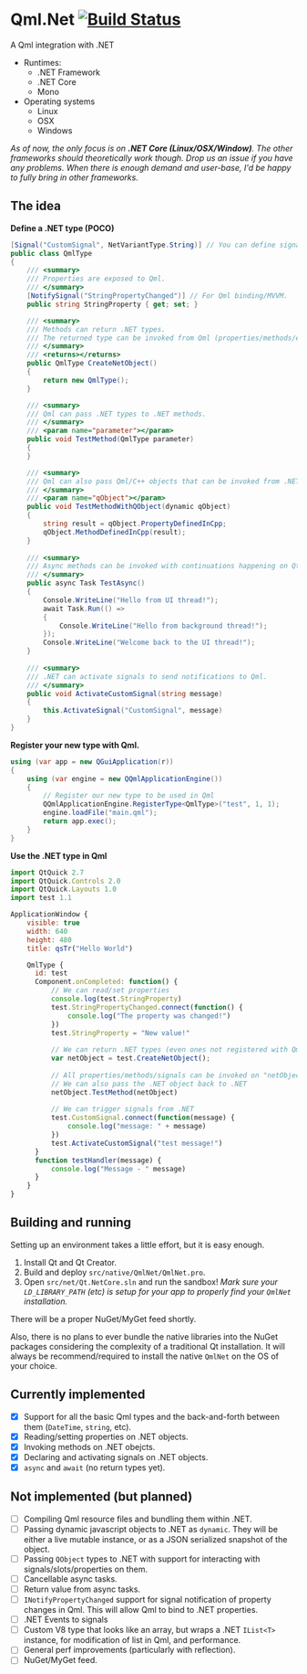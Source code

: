 # Qml.Net [![Build Status](https://travis-ci.com/pauldotknopf/net-core-qml.svg?branch=master)](https://travis-ci.com/pauldotknopf/net-core-qml)

A Qml integration with .NET

* Runtimes:
  * .NET Framework
  * .NET Core
  * Mono
* Operating systems
  * Linux
  * OSX
  * Windows

*As of now, the only focus is on **.NET Core (Linux/OSX/Window)**. The other frameworks should theoretically work though. Drop us an issue if you have any problems. When there is enough demand and user-base, I'd be happy to fully bring in other frameworks.*

## The idea

**Define a .NET type (POCO)**

```c#
[Signal("CustomSignal", NetVariantType.String)] // You can define signals that Qml can listen to.
public class QmlType
{
    /// <summary>
    /// Properties are exposed to Qml.
    /// </summary>
    [NotifySignal("StringPropertyChanged")] // For Qml binding/MVVM.
    public string StringProperty { get; set; }

    /// <summary>
    /// Methods can return .NET types.
    /// The returned type can be invoked from Qml (properties/methods/events/etc).
    /// </summary>
    /// <returns></returns>
    public QmlType CreateNetObject()
    {
        return new QmlType();
    }

    /// <summary>
    /// Qml can pass .NET types to .NET methods.
    /// </summary>
    /// <param name="parameter"></param>
    public void TestMethod(QmlType parameter)
    {
    }

    /// <summary>
    /// Qml can also pass Qml/C++ objects that can be invoked from .NET
    /// </summary>
    /// <param name="qObject"></param>
    public void TestMethodWithQObject(dynamic qObject)
    {
        string result = qObject.PropertyDefinedInCpp;
        qObject.MethodDefinedInCpp(result);
    }
    
    /// <summary>
    /// Async methods can be invoked with continuations happening on Qt's main thread.
    /// </summary>
    public async Task TestAsync()
    {
        Console.WriteLine("Hello from UI thread!");
        await Task.Run(() =>
        {
            Console.WriteLine("Hello from background thread!");
        });
        Console.WriteLine("Welcome back to the UI thread!");
    }
    
    /// <summary>
    /// .NET can activate signals to send notifications to Qml.
    /// </summary>
    public void ActivateCustomSignal(string message)
    {
        this.ActivateSignal("CustomSignal", message)
    }
}
```

**Register your new type with Qml.**

```c#
using (var app = new QGuiApplication(r))
{
    using (var engine = new QQmlApplicationEngine())
    {
        // Register our new type to be used in Qml
        QQmlApplicationEngine.RegisterType<QmlType>("test", 1, 1);
        engine.loadFile("main.qml");
        return app.exec();
    }
}
```

**Use the .NET type in Qml**

```js
import QtQuick 2.7
import QtQuick.Controls 2.0
import QtQuick.Layouts 1.0
import test 1.1

ApplicationWindow {
    visible: true
    width: 640
    height: 480
    title: qsTr("Hello World")

    QmlType {
      id: test
      Component.onCompleted: function() {
          // We can read/set properties
          console.log(test.StringProperty)
          test.StringPropertyChanged.connect(function() {
              console.log("The property was changed!")
          })
          test.StringProperty = "New value!"
          
          // We can return .NET types (even ones not registered with Qml).
          var netObject = test.CreateNetObject();
          
          // All properties/methods/signals can be invoked on "netObject"
          // We can also pass the .NET object back to .NET
          netObject.TestMethod(netObject)
          
          // We can trigger signals from .NET
          test.CustomSignal.connect(function(message) {
              console.log("message: " + message)
          })
          test.ActivateCustomSignal("test message!")
      }
      function testHandler(message) {
          console.log("Message - " message)
      }
    }
}
```

## Building and running

Setting up an environment takes a little effort, but it is easy enough.

1. Install Qt and Qt Creator.
2. Build and deploy ```src/native/QmlNet/QmlNet.pro```.
3. Open ```src/net/Qt.NetCore.sln``` and run the sandbox! *Mark sure your ```LD_LIBRARY_PATH``` (etc) is setup for your app to properly find your ```QmlNet``` installation.*

There will be a proper NuGet/MyGet feed shortly.

Also, there is no plans to ever bundle the native libraries into the NuGet packages considering the complexity of a traditional Qt installation. It will always be recommend/required to install the native ```QmlNet``` on the OS of your choice.

## Currently implemented

- [x] Support for all the basic Qml types and the back-and-forth between them (```DateTime```, ```string```, etc).
- [x] Reading/setting properties on .NET objects.
- [x] Invoking methods on .NET obejcts.
- [x] Declaring and activating signals on .NET objects.
- [x] ```async``` and ```await``` (no return types yet).

## Not implemented (but planned)

- [ ] Compiling Qml resource files and bundling them within .NET.
- [ ] Passing dynamic javascript objects to .NET as ```dynamic```. They will be either a live mutable instance, or as a JSON serialized snapshot of the object.
- [ ] Passing ```QObject``` types to .NET with support for interacting with signals/slots/properties on them.
- [ ] Cancellable async tasks.
- [ ] Return value from async tasks.
- [ ] ```INotifyPropertyChanged``` support for signal notification of property changes in Qml. This will allow Qml to bind to .NET properties.
- [ ] .NET Events to signals
- [ ] Custom V8 type that looks like an array, but wraps a .NET ```IList<T>``` instance, for modification of list in Qml, and performance.
- [ ] General perf improvements (particularly with reflection).
- [ ] NuGet/MyGet feed.
